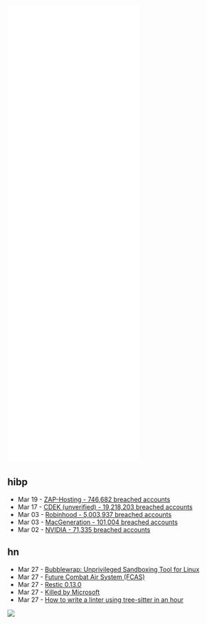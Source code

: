 ![Metrics](https://raw.githubusercontent.com/phixion/phixion/master/metrics.svg)

## hibp

<!--
for https://github.com/phixion/phixion/blob/main/.github/workflows/feeds.yml
-->
<!--START_SECTION:haveibeenpwnd-->
- Mar 19 - [ZAP-Hosting - 746,682 breached accounts](https://haveibeenpwned.com/PwnedWebsites#ZAPHosting)
- Mar 17 - [CDEK (unverified) - 19,218,203 breached accounts](https://haveibeenpwned.com/PwnedWebsites#CDEK)
- Mar 03 - [Robinhood - 5,003,937 breached accounts](https://haveibeenpwned.com/PwnedWebsites#Robinhood)
- Mar 03 - [MacGeneration - 101,004 breached accounts](https://haveibeenpwned.com/PwnedWebsites#MacGeneration)
- Mar 02 - [NVIDIA - 71,335 breached accounts](https://haveibeenpwned.com/PwnedWebsites#NVIDIA)
<!--END_SECTION:haveibeenpwnd-->

## hn

<!--
for https://github.com/phixion/phixion/blob/main/.github/workflows/feeds.yml
-->
<!--START_SECTION:hn-->
- Mar 27 - [Bubblewrap: Unprivileged Sandboxing Tool for Linux](https://github.com/containers/bubblewrap)
- Mar 27 - [Future Combat Air System (FCAS)](https://www.airbus.com/en/products-services/defence/multi-domain-superiority/future-combat-air-system-fcas)
- Mar 27 - [Restic 0.13.0](https://restic.net/blog/2022-03-26/restic-0.13.0-released/)
- Mar 27 - [Killed by Microsoft](https://killedbymicrosoft.info)
- Mar 27 - [How to write a linter using tree-sitter in an hour](https://siraben.dev/2022/03/22/tree-sitter-linter.html)
<!--END_SECTION:hn-->

<!--
for https://yhype.me
-->
![](https://hit.yhype.me/github/profile?user_id=13013670)
